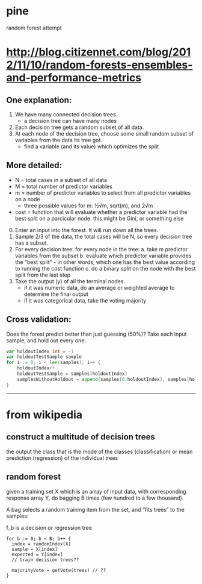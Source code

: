 # pine

random forest attempt

# http://blog.citizennet.com/blog/2012/11/10/random-forests-ensembles-and-performance-metrics

## One explanation:

1. We have many connected decision trees.
    - a decision tree can have many nodes
2. Each decision tree gets a random subset of all data.
3. At each node of the decision tree, choose some small random subset of variables from the data its tree got.
    - find a variable (and its value) which optimizes the split

## More detailed:

- N = total cases in a subset of all data
- M = total number of predictor variables
- m = number of predictor variables to select from all predictor variables on a node
    - three possible values for m: ½√m, sqrt(m), and 2√m
- cost = function that will evaluate whether a predictor variable had the best split on
    a parcicular node. this might be Gini, or something else

0. Enter an input into the forest. It will run down all the trees.
1. Sample 2/3 of the data, the total cases will be N, so every decision tree has a subset.
2. For every decision tree: for every node in the tree:
    a. take m predictor variables from the subset
    b. evaluate which predictor variable provides the "best split" - in other words, which
        one has the best value according to running the cost function
    c. do a binary split on the node with the best split from the last step
3. Take the output (y) of all the terminal nodes.
    - if it was numeric data, do an average or weighted average to determine the final output
    - if it was categorical data, take the voting majority


## Cross validation:

Does the forest predict better than just guessing (50%)?
Take each input sample, and hold out every one:
    
```go
var holdoutIndex int = -1
var holdoutTestSample sample
for i := 0; i < len(samples); i++ {
    holdoutIndex++
    holdoutTestSample = samples[holdoutIndex]
    samplesWithoutHoldout = append(samples[0:holdoutIndex], samples[holdoutIndex+1:]...)
}
```


----

# from wikipedia

## construct a multitude of decision trees

the output the class that is the mode of the classes (classification) or mean prediction (regression) of the individual trees

## random forest

given a training set  X which is an array of input data, with corresponding response array Y, do bagging B times (few hundred to a few thousand).

A bag selects a random training item from the set, and “fits trees” to the samples:

f_b is a decision or regression tree

```
for b := 0; b < B; b++ {
  index = randomIndex(X)
  sample = X[index]
  expected = Y[index]
  // train decision trees??

  majorityVote = getVote(trees) // ??
}
```
